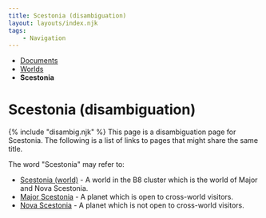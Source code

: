 ```yaml
---
title: Scestonia (disambiguation)
layout: layouts/index.njk
tags:
    - Navigation
---
```


<nav class="text-sm breadcrumbs mb-5">
    <ul>
        <li><a href="/docs">Documents</a></li>
        <li><a href="/docs/world">Worlds</a></li>
        <li><b>Scestonia</b></li>
    </ul>
</nav>
<div class="text-center"><h1>Scestonia (disambiguation)</h1></div>

<div class="alert alert-info shadow-lg mb-5">
    <div>
        {% include "disambig.njk" %}
        <span>
        This page is a disambiguation page for Scestonia. The following is a list of links to pages that might share the same title.
        </span>
    </div>
</div>

The word "Scestonia" may refer to:
* <a href="/docs/world/scestonia/world/">Scestonia (world)</a> - A world in the B8 cluster which is the world of Major and Nova Scestonia.
* <a href="/docs/world/scestonia/major/">Major Scestonia</a> - A planet which is open to cross-world visitors.
* <a href="/docs/world/scestonia/nova/">Nova Scestonia</a> - A planet which is not open to cross-world visitors.